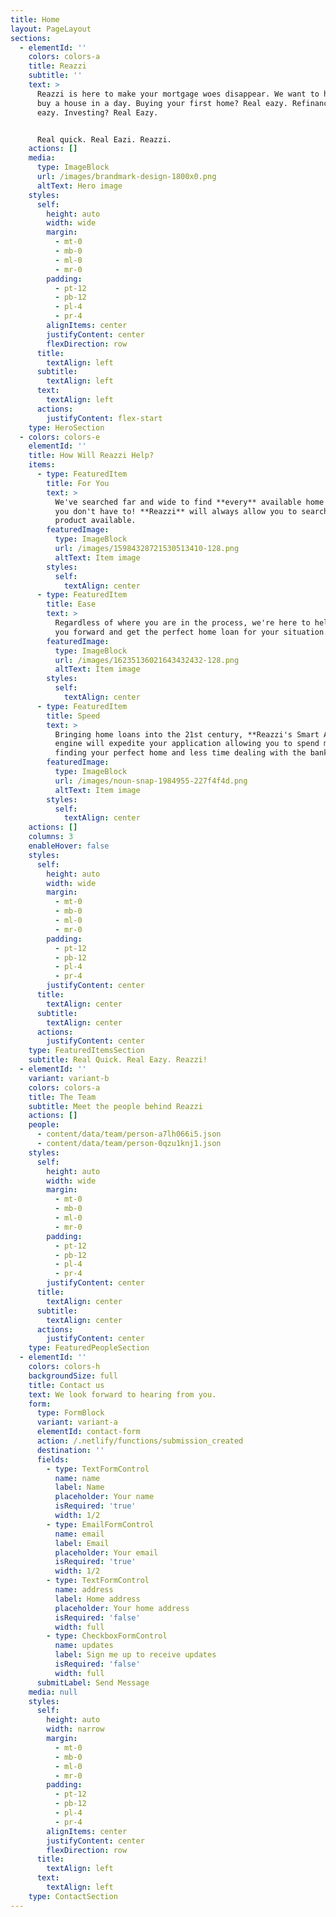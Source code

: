 ```yaml
---
title: Home
layout: PageLayout
sections:
  - elementId: ''
    colors: colors-a
    title: Reazzi
    subtitle: ''
    text: >
      Reazzi is here to make your mortgage woes disappear. We want to help you
      buy a house in a day. Buying your first home? Real eazy. Refinancing? Real
      eazy. Investing? Real Eazy.


      Real quick. Real Eazi. Reazzi.
    actions: []
    media:
      type: ImageBlock
      url: /images/brandmark-design-1800x0.png
      altText: Hero image
    styles:
      self:
        height: auto
        width: wide
        margin:
          - mt-0
          - mb-0
          - ml-0
          - mr-0
        padding:
          - pt-12
          - pb-12
          - pl-4
          - pr-4
        alignItems: center
        justifyContent: center
        flexDirection: row
      title:
        textAlign: left
      subtitle:
        textAlign: left
      text:
        textAlign: left
      actions:
        justifyContent: flex-start
    type: HeroSection
  - colors: colors-e
    elementId: ''
    title: How Will Reazzi Help?
    items:
      - type: FeaturedItem
        title: For You
        text: >
          We've searched far and wide to find **every** available home loan so
          you don't have to! **Reazzi** will always allow you to search every
          product available.
        featuredImage:
          type: ImageBlock
          url: /images/15984328721530513410-128.png
          altText: Item image
        styles:
          self:
            textAlign: center
      - type: FeaturedItem
        title: Ease
        text: >
          Regardless of where you are in the process, we're here to help take
          you forward and get the perfect home loan for your situation.
        featuredImage:
          type: ImageBlock
          url: /images/16235136021643432432-128.png
          altText: Item image
        styles:
          self:
            textAlign: center
      - type: FeaturedItem
        title: Speed
        text: >
          Bringing home loans into the 21st century, **Reazzi's Smart Apply**
          engine will expedite your application allowing you to spend more time
          finding your perfect home and less time dealing with the banks.
        featuredImage:
          type: ImageBlock
          url: /images/noun-snap-1984955-227f4f4d.png
          altText: Item image
        styles:
          self:
            textAlign: center
    actions: []
    columns: 3
    enableHover: false
    styles:
      self:
        height: auto
        width: wide
        margin:
          - mt-0
          - mb-0
          - ml-0
          - mr-0
        padding:
          - pt-12
          - pb-12
          - pl-4
          - pr-4
        justifyContent: center
      title:
        textAlign: center
      subtitle:
        textAlign: center
      actions:
        justifyContent: center
    type: FeaturedItemsSection
    subtitle: Real Quick. Real Eazy. Reazzi!
  - elementId: ''
    variant: variant-b
    colors: colors-a
    title: The Team
    subtitle: Meet the people behind Reazzi
    actions: []
    people:
      - content/data/team/person-a7lh066i5.json
      - content/data/team/person-0qzu1knj1.json
    styles:
      self:
        height: auto
        width: wide
        margin:
          - mt-0
          - mb-0
          - ml-0
          - mr-0
        padding:
          - pt-12
          - pb-12
          - pl-4
          - pr-4
        justifyContent: center
      title:
        textAlign: center
      subtitle:
        textAlign: center
      actions:
        justifyContent: center
    type: FeaturedPeopleSection
  - elementId: ''
    colors: colors-h
    backgroundSize: full
    title: Contact us
    text: We look forward to hearing from you.
    form:
      type: FormBlock
      variant: variant-a
      elementId: contact-form
      action: /.netlify/functions/submission_created
      destination: ''
      fields:
        - type: TextFormControl
          name: name
          label: Name
          placeholder: Your name
          isRequired: 'true'
          width: 1/2
        - type: EmailFormControl
          name: email
          label: Email
          placeholder: Your email
          isRequired: 'true'
          width: 1/2
        - type: TextFormControl
          name: address
          label: Home address
          placeholder: Your home address
          isRequired: 'false'
          width: full
        - type: CheckboxFormControl
          name: updates
          label: Sign me up to receive updates
          isRequired: 'false'
          width: full
      submitLabel: Send Message
    media: null
    styles:
      self:
        height: auto
        width: narrow
        margin:
          - mt-0
          - mb-0
          - ml-0
          - mr-0
        padding:
          - pt-12
          - pb-12
          - pl-4
          - pr-4
        alignItems: center
        justifyContent: center
        flexDirection: row
      title:
        textAlign: left
      text:
        textAlign: left
    type: ContactSection
---
```

